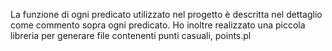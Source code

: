La funzione di ogni predicato utilizzato nel progetto è descritta nel dettaglio
come commento sopra ogni predicato.
Ho inoltre realizzato una piccola libreria per generare
file contenenti punti casuali, points.pl
